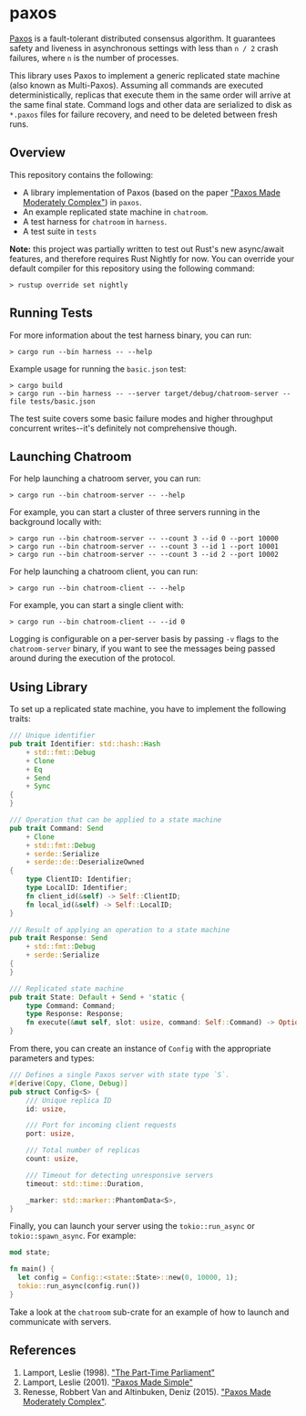 # paxos

[Paxos][1] is a fault-tolerant distributed consensus algorithm. It guarantees safety and liveness
in asynchronous settings with less than `n / 2` crash failures, where `n` is the number of processes.

This library uses Paxos to implement a generic replicated state machine (also known as Multi-Paxos).
Assuming all commands are executed deterministically, replicas that execute 
them in the same order will arrive at the same final state. Command logs and 
other data are serialized to disk as `*.paxos` files for failure recovery, and 
need to be deleted between fresh runs.

## Overview

This repository contains the following:

- A library implementation of Paxos (based on the paper ["Paxos Made Moderately Complex"][2]) in `paxos`.
- An example replicated state machine in `chatroom`.
- A test harness for `chatroom` in `harness`.
- A test suite in `tests`

**Note:** this project was partially written to test out Rust's new async/await features,
and therefore requires Rust Nightly for now. You can override your default compiler for this
repository using the following command:

```
> rustup override set nightly
```

## Running Tests

For more information about the test harness binary, you can run:

```
> cargo run --bin harness -- --help
```

Example usage for running the `basic.json` test:

```
> cargo build
> cargo run --bin harness -- --server target/debug/chatroom-server --file tests/basic.json
```

The test suite covers some basic failure modes and higher throughput concurrent
writes--it's definitely not comprehensive though.

## Launching Chatroom

For help launching a chatroom server, you can run:

```
> cargo run --bin chatroom-server -- --help
```

For example, you can start a cluster of three servers running in the background locally with:

```
> cargo run --bin chatroom-server -- --count 3 --id 0 --port 10000
> cargo run --bin chatroom-server -- --count 3 --id 1 --port 10001
> cargo run --bin chatroom-server -- --count 3 --id 2 --port 10002
```

For help launching a chatroom client, you can run:

```
> cargo run --bin chatroom-client -- --help
```

For example, you can start a single client with:

```
> cargo run --bin chatroom-client -- --id 0
```

Logging is configurable on a per-server basis by passing `-v` flags to the
`chatroom-server` binary, if you want to see the messages being passed around
during the execution of the protocol.

## Using Library

To set up a replicated state machine, you have to implement the following traits:

```rust
/// Unique identifier
pub trait Identifier: std::hash::Hash
    + std::fmt::Debug
    + Clone
    + Eq
    + Send
    + Sync
{
}

/// Operation that can be applied to a state machine
pub trait Command: Send
    + Clone
    + std::fmt::Debug
    + serde::Serialize
    + serde::de::DeserializeOwned
{
    type ClientID: Identifier;
    type LocalID: Identifier;
    fn client_id(&self) -> Self::ClientID;
    fn local_id(&self) -> Self::LocalID;
}

/// Result of applying an operation to a state machine
pub trait Response: Send
    + std::fmt::Debug
    + serde::Serialize
{
}

/// Replicated state machine
pub trait State: Default + Send + 'static {
    type Command: Command;
    type Response: Response;
    fn execute(&mut self, slot: usize, command: Self::Command) -> Option<Self::Response>;
}
```

From there, you can create an instance of `Config` with the appropriate
parameters and types:

```rust
/// Defines a single Paxos server with state type `S`.
#[derive(Copy, Clone, Debug)]
pub struct Config<S> {
    /// Unique replica ID
    id: usize,

    /// Port for incoming client requests
    port: usize,

    /// Total number of replicas
    count: usize,

    /// Timeout for detecting unresponsive servers
    timeout: std::time::Duration,

    _marker: std::marker::PhantomData<S>,
}
```

Finally, you can launch your server using the `tokio::run_async` or `tokio::spawn_async`.
For example:

```rust
mod state;

fn main() {
  let config = Config::<state::State>::new(0, 10000, 1);
  tokio::run_async(config.run())
}
```

Take a look at the `chatroom` sub-crate for an example of how to launch and communicate
with servers.

## References

1. Lamport, Leslie (1998). ["The Part-Time Parliament"][3]
2. Lamport, Leslie (2001). ["Paxos Made Simple"][4]
3. Renesse, Robbert Van and Altinbuken, Deniz (2015). ["Paxos Made Moderately Complex"][2].

[1]: https://en.wikipedia.org/wiki/Paxos_(computer_science)
[2]: http://paxos.systems/index.html
[3]: https://lamport.azurewebsites.net/pubs/lamport-paxos.pdf
[4]: https://lamport.azurewebsites.net/pubs/paxos-simple.pdf
